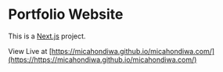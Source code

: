 # Portfolio Website 

This is a [Next.js](https://nextjs.org) project. 


View Live at [https://micahondiwa.github.io/micahondiwa.com/](https://https://micahondiwa.github.io/micahondiwa.com/)
